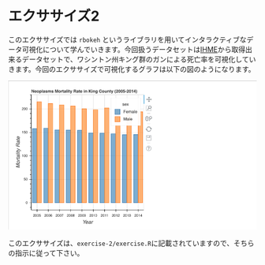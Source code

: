 # エクササイズ2

このエクササイズでは `rbokeh` というライブラリを用いてインタラクティブなデータ可視化について学んでいきます。今回扱うデータセットは[IHME](http://www.healthdata.org/)から取得出来るデータセットで、ワシントン州キング群のガンによる死亡率を可視化していきます。今回のエクササイズで可視化するグラフは以下の図のようになります。

![alt text](imgs/exercise-2-plot.png)

このエクササイズは、`exercise-2/exercise.R`に記載されていますので、そちらの指示に従って下さい。
